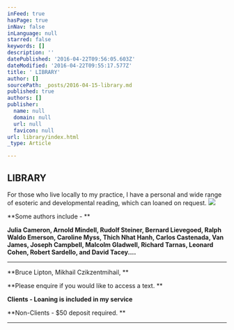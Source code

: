 ```yaml
---
inFeed: true
hasPage: true
inNav: false
inLanguage: null
starred: false
keywords: []
description: ''
datePublished: '2016-04-22T09:56:05.603Z'
dateModified: '2016-04-22T09:55:17.577Z'
title: ' LIBRARY'
author: []
sourcePath: _posts/2016-04-15-library.md
published: true
authors: []
publisher:
  name: null
  domain: null
  url: null
  favicon: null
url: library/index.html
_type: Article

---
```

## LIBRARY

For those who live locally to my practice, I have a personal and wide range of esoteric and developmental reading, which can loaned on request. ![](https://the-grid-user-content.s3-us-west-2.amazonaws.com/65c80ba6-1eea-40b5-b87d-7c319dfc335a.jpg)

**Some authors include - **

**Julia Cameron, Arnold Mindell, Rudolf Steiner, Bernard Lievegoed, Ralph Waldo Emerson, Caroline Myss, Thich Nhat Hanh, Carlos Castenada, Van James, Joseph Campbell, Malcolm Gladwell, Richard Tarnas, Leonard Cohen, Robert Sardello, and David Tacey....**

****

**Bruce Lipton, Mikhail Czikzentmihail, **

**Please enquire if you would like to access a text. **

**Clients - Loaning is included in my service**

**Non-Clients - $50 deposit required. **

****